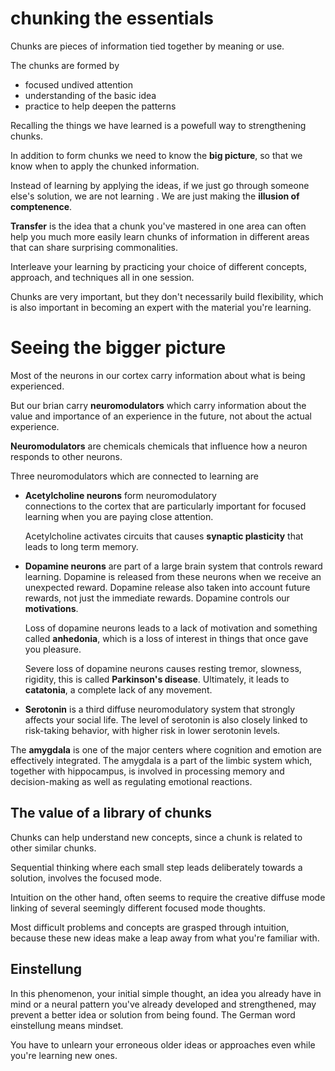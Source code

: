 # chunking the essentials

Chunks are pieces of information tied together by meaning or use.

The chunks are formed by
   - focused undived attention
   - understanding of the basic idea
   - practice to help deepen the patterns

Recalling the things we have learned is a powefull way
to strengthening chunks.

In addition to form chunks we need to know the **big picture**, so that we know when to apply the chunked
information.

Instead of learning by applying the ideas, if we just
go through someone else's solution, we are not learning
. We are just making the **illusion of comptenence**.

**Transfer** is the idea that a chunk you've mastered in one area 
can often help you much more easily learn chunks of information
in different areas that can share surprising commonalities.

Interleave your learning by practicing your choice of
different concepts, approach, and techniques all in one session.

Chunks are very important, but they don't necessarily build 
flexibility, which is also important in becoming an expert with the material you're learning.
 
# Seeing the bigger picture

Most of the neurons in our cortex carry information 
about what is being experienced.

But our brian carry **neuromodulators** which carry 
information about the value and importance of an
experience in the future, not about the actual 
experience.

**Neuromodulators** are chemicals chemicals that 
influence how a neuron responds to other neurons.

Three neuromodulators which are connected to learning
are

  - **Acetylcholine neurons** form neuromodulatory  
    connections to the cortex that are particularly 
    important for focused learning when you are paying 
    close attention.

    Acetylcholine activates circuits that causes 
    **synaptic plasticity** that leads to long term 
    memory.


  - **Dopamine neurons** are part of a large brain 
    system that controls reward learning. Dopamine is 
    released from these neurons when we receive an 
    unexpected reward. Dopamine release also taken 
    into account future rewards, not just the 
    immediate rewards. Dopamine controls our **motivations**.

    Loss of dopamine neurons leads to a lack of 
    motivation and something called **anhedonia**, 
    which is a loss of interest in things that once
    gave you pleasure.
    
    Severe loss of dopamine neurons causes resting 
    tremor, slowness, rigidity, this is called **Parkinson's disease**. Ultimately, it leads to 
    **catatonia**, a complete lack of any movement.


  - **Serotonin** is a third diffuse neuromodulatory 
    system that strongly affects your social life.
    The level of serotonin is also closely linked to 
    risk-taking behavior, with higher risk in lower
    serotonin levels.

The **amygdala** is one of the major centers where cognition and emotion are
effectively integrated. The amygdala is a part of the limbic system which,
together with hippocampus, is involved in processing memory and decision-making
as well as regulating emotional reactions.

## The value of a library of chunks

Chunks can help understand new concepts, since a chunk
is related to other similar chunks.

Sequential thinking where each small step leads 
deliberately towards a solution, involves the focused 
mode.

Intuition on the other hand, often seems to require 
the creative diffuse mode linking of several seemingly 
different focused mode thoughts.

Most difficult problems and concepts are grasped 
through intuition, because these new ideas make a leap 
away from what you're familiar with.

## Einstellung

In this phenomenon, your initial simple thought, an 
idea you already have in mind or a neural pattern 
you've already developed and strengthened, may prevent 
a better idea or solution from being found.  The German word einstellung means mindset.

You have to unlearn your erroneous older ideas or approaches even 
while you're learning new ones. 
